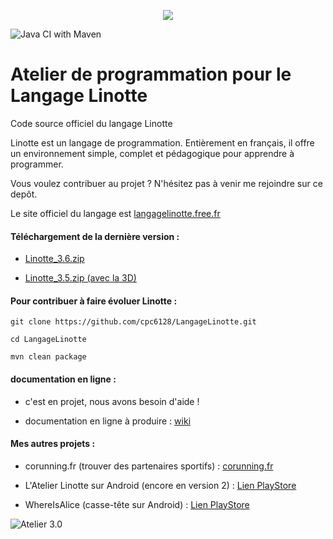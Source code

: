<p align="center">
  <img src="http://langagelinotte.free.fr/github/entete2.png">
</p>

![Java CI with Maven](https://github.com/cpc6128/LangageLinotte/workflows/Java%20CI%20with%20Maven/badge.svg)

# Atelier de programmation pour le Langage Linotte

Code source officiel du langage Linotte

Linotte est un langage de programmation. 
Entièrement en français, il offre un environnement simple, complet et pédagogique pour apprendre à programmer. 

Vous voulez contribuer au projet ? N'hésitez pas à venir me rejoindre sur ce depôt.

Le site officiel du langage est <a href="http://langagelinotte.free.fr">langagelinotte.free.fr</a>

#### Téléchargement de la dernière version :

- <a href="https://github.com/cpc6128/LangageLinotte/releases/download/v3.6/Linotte_3.6-2021-01-05-07-45.zip">Linotte_3.6.zip</a>

- <a href="https://github.com/cpc6128/LangageLinotte/releases/download/v3.5/Linotte_3.5-2020-11-18-15-10.zip">Linotte_3.5.zip (avec la 3D)</a>

#### Pour contribuer à faire évoluer Linotte :
 `git clone https://github.com/cpc6128/LangageLinotte.git`
 
 `cd LangageLinotte`
 
 `mvn clean package`

#### documentation en ligne :

- c'est en projet, nous avons besoin d'aide ! 

- documentation en ligne à produire : <a href="https://github.com/cpc6128/LangageLinotte/wiki">wiki</a>

#### Mes autres projets :

- corunning.fr (trouver des partenaires sportifs) : <a href="https://www.corunning.fr">corunning.fr</a>

- L'Atelier Linotte sur Android (encore en version 2) : <a href="https://play.google.com/store/apps/details?id=fr.codevallee.langagelinotte.atelierlinotte">Lien PlayStore</a>

- WhereIsAlice (casse-tête sur Android) : <a href="https://play.google.com/store/apps/details?id=fr.codevallee.whereisalice">Lien PlayStore</a>

![Atelier 3.0](http://langagelinotte.free.fr/github/atelier-dracula2.png)
